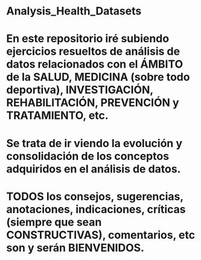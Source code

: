 # Analysis_Health_Datasets
# En este repositorio iré subiendo ejercicios resueltos de análisis de datos relacionados con el ÁMBITO de la SALUD, MEDICINA (sobre todo deportiva), INVESTIGACIÓN, REHABILITACIÓN, PREVENCIÓN y TRATAMIENTO, etc.
# Se trata de ir viendo la evolución y consolidación de los conceptos adquiridos en el análisis de datos.
# TODOS los consejos, sugerencias, anotaciones, indicaciones, críticas (siempre que sean CONSTRUCTIVAS), comentarios, etc son y serán BIENVENIDOS.
